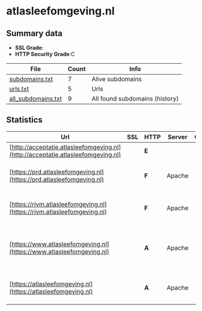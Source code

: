 

# atlasleefomgeving.nl
## Summary data


 - **SSL Grade**:
 - **HTTP Security Grade**:C


| File       | Count | Info |
|------------|-------|------|
|[subdomains.txt](/data/atlasleefomgeving.nl/subdomains.txt)|7|Alive subdomains|
|[urls.txt](/data/atlasleefomgeving.nl/urls.txt)|5|Urls|
|[all_subdomains.txt](/data/atlasleefomgeving.nl/all_subdomains.txt)|9|All found subdomains (history)|


## Statistics


| Url | SSL | HTTP | Server | Cookie | HSTS | CORS | CTO | CSP | XFO | XXP | RP |FP| Tech |Title |
|--------|-------|-------|------|------|------|------|------|------|------|------|------|------|------|------|
|[http://acceptatie.atlasleefomgeving.nl](http://acceptatie.atlasleefomgeving.nl)| | **E**|| | | | | | | | :white_check_mark: | |||
|[https://prd.atlasleefomgeving.nl](https://prd.atlasleefomgeving.nl)| | **F**|Apache| | | | | | | | :white_check_mark: | |Apache HTTP Server HSTS|webserver|
|[https://rivm.atlasleefomgeving.nl](https://rivm.atlasleefomgeving.nl)| | **F**|Apache| | | | | | | | :white_check_mark: | |Apache HTTP Server HSTS||
|[https://www.atlasleefomgeving.nl](https://www.atlasleefomgeving.nl)| | **A**|Apache| |:white_check_mark: | | | | :white_check_mark: | :white_check_mark: | :white_check_mark: | :white_check_mark: |Apache HTTP Server Drupal HSTS PHP|Atlas Leefomgevi...|
|[https://atlasleefomgeving.nl](https://atlasleefomgeving.nl)| | **A**|Apache| |:white_check_mark: | | | | :white_check_mark: | :white_check_mark: | :white_check_mark: | :white_check_mark: |Apache HTTP Server HSTS|301 Moved Perman...|

